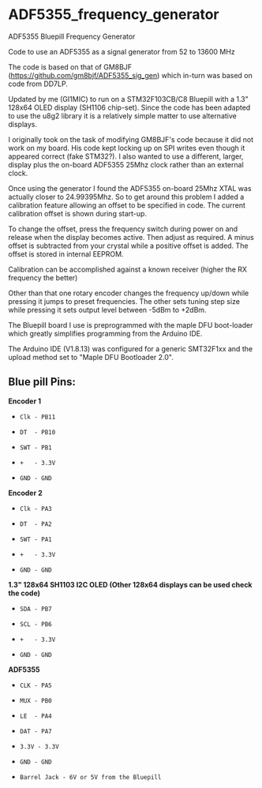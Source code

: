 # ADF5355_frequency_generator

ADF5355 Bluepill Frequency Generator

Code to use an ADF5355 as a signal generator from 52 to 13600 MHz 

The code is based on that of GM8BJF (https://github.com/gm8bjf/ADF5355_sig_gen) which in-turn was based on code from DD7LP.

Updated by me (GI1MIC) to run on a STM32F103CB/C8 Bluepill with a 1.3" 128x64 OLED display (SH1106 chip-set). Since the code
has been adapted to use the u8g2 library it is a relatively simple matter to use alternative displays. 

I originally took on the task of modifying GM8BJF's code because it did not work on my board. His code kept locking up on SPI writes even though it appeared correct (fake STM32?). I also wanted to use a different, larger,  display plus the on-board ADF5355 25Mhz clock rather than an external clock.

Once using the generator I found the ADF5355 on-board 25Mhz XTAL was actually closer to 24.99395Mhz. So to get around this problem I added a calibration feature allowing an offset to be specified in code. The current calibration offset is shown during start-up.

To change the offset, press the frequency switch during power on and release when the display becomes active. Then adjust as required. A minus offset is subtracted from your crystal while a positive offset is added. The offset is stored in internal EEPROM.


Calibration can be accomplished  against a known receiver (higher the RX frequency the better)

Other than that one rotary encoder changes the frequency up/down while pressing it jumps to preset frequencies. The other sets tuning step size while pressing it sets output level between -5dBm to +2dBm.

The Bluepill board I use is preprogrammed with the maple DFU boot-loader which greatly simplifies programming from the Arduino IDE.

The Arduino IDE (V1.8.13) was configured for a generic SMT32F1xx and the upload method set to "Maple DFU Bootloader 2.0".

## Blue pill Pins:
**Encoder 1**

-     Clk - PB11 
-     DT  - PB10
-     SWT - PB1
-     +   - 3.3V
-     GND - GND

**Encoder 2**
-     Clk - PA3
-     DT  - PA2
-     SWT - PA1
-     +   - 3.3V
-     GND - GND

**1.3" 128x64 SH1103 I2C OLED (Other 128x64 displays can be used check the code)**
-     SDA - PB7
-     SCL - PB6
-     +   - 3.3V
-     GND - GND
    
**ADF5355**
-     CLK - PA5
-     MUX - PB0
-     LE  - PA4
-     DAT - PA7
-     3.3V - 3.3V
-     GND - GND
-     Barrel Jack - 6V or 5V from the Bluepill



